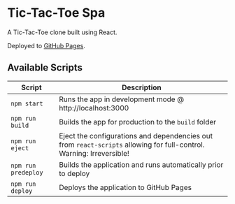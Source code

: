 # Tic-Tac-Toe Spa

A Tic-Tac-Toe clone built using React.

Deployed to [GitHub Pages](https://davidjamesbutton.github.io/tic-tac-toe-spa).

## Available Scripts

| Script | Description |
| --------| ------------|
| `npm start` | Runs the app in development mode @ http://localhost:3000 |
| `npm run build` | Builds the app for production to the `build` folder |
| `npm run eject` | Eject the configurations and dependencies out from `react-scripts` allowing for full-control. Warning: Irreversible! | 
| `npm run predeploy` | Builds the application and runs automatically prior to deploy |
| `npm run deploy` | Deploys the application to GitHub Pages |